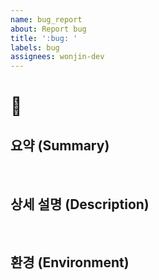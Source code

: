 ```yaml
---
name: bug_report
about: Report bug
title: ':bug: '
labels: bug
assignees: wonjin-dev
---
```


# 🐛

## 요약 (Summary)

<br>

## 상세 설명 (Description)

<br>

## 환경 (Environment)
